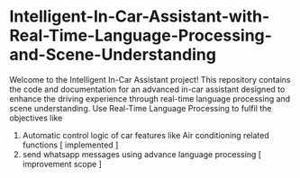 # Intelligent-In-Car-Assistant-with-Real-Time-Language-Processing-and-Scene-Understanding
Welcome to the Intelligent In-Car Assistant project! This repository contains the code and documentation for an advanced in-car assistant designed to enhance the driving experience through real-time language processing and scene understanding.
Use Real-Time Language Processing to fulfil the objectives like
1. Automatic control logic of car features like Air conditioning related functions [ implemented ] 
2. send whatsapp messages using advance language processing [ improvement scope ]
